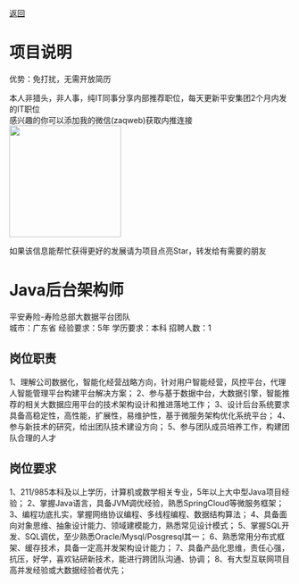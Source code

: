 [返回](../)

# 项目说明

优势：免打扰，无需开放简历

本人非猎头，非人事，纯IT同事分享内部推荐职位，每天更新平安集团2个月内发的IT职位  
感兴趣的你可以添加我的微信(zaqweb)获取内推连接  
<img src="https://github.com/zaqweb/PA-IT-JOBS/blob/master/WechatICode.jpeg"  height="200" width="200">

如果该信息能帮忙获得更好的发展请为项目点亮Star，转发给有需要的朋友

# Java后台架构师
平安寿险-寿险总部大数据平台团队  
城市：广东省 经验要求：5年 学历要求：本科  招聘人数：1

## 岗位职责
1、理解公司数据化，智能化经营战略方向，针对用户智能经营，风控平台，代理人智能管理平台构建平台解决方案；
2、参与基于数据中台，大数据引擎，智能推荐的相关大数据应用平台的技术架构设计和推进落地工作；
3、设计后台系统要求具备高稳定性，高性能，扩展性，易维护性，基于微服务架构优化系统平台；
4、参与新技术的研究，给出团队技术建设方向；
5、参与团队成员培养工作，构建团队合理的人才

## 岗位要求
1、211/985本科及以上学历，计算机或数学相关专业，5年以上大中型Java项目经验；
2、掌握Java语言，具备JVM调优经验，熟悉SpringCloud等微服务框架；
3、编程功底扎实，掌握网络协议编程、多线程编程、数据结构算法；
4、具备面向对象思维、抽象设计能力、领域建模能力，熟悉常见设计模式；
5、掌握SQL开发、SQL调优，至少熟悉Oracle/Mysql/Posgresql其一；
6、熟悉常用分布式框架、缓存技术，具备一定高并发架构设计能力；
7、具备产品化思维，责任心强，抗压，好学，喜欢钻研新技术，能进行跨团队沟通、协调；
8、有大型互联网项目高并发经验或大数据经验者优先；




